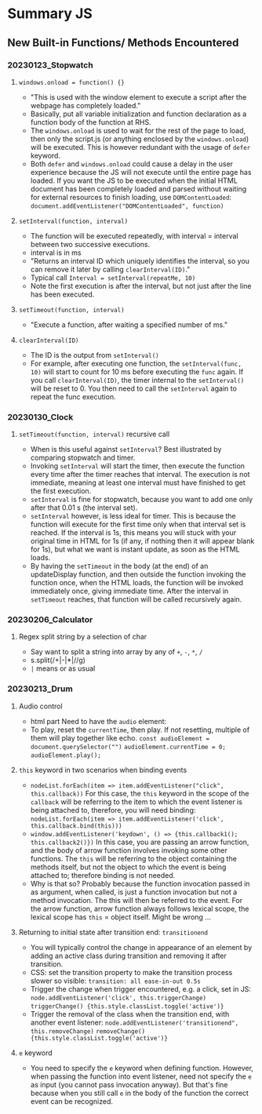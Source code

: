 # Summary JS

## New Built-in Functions/ Methods Encountered

### 20230123_Stopwatch

1.  `windows.onload = function() {}`

    - "This is used with the window element to execute a script after the webpage has
      completely loaded."
    - Basically, put all variable initialization and function declaration as a
      function body of the function at RHS.
    - The `windows.onload` is used to wait for the rest of the page to load,
      then only the script.js (or anything enclosed by the `windows.onload`)
      will be executed. This is however redundant with the usage of `defer`
      keyword.
    - Both `defer` and `windows.onload` could cause a delay in the user
      experience because the JS will not execute until the entire page has
      loaded. If you want the JS to be executed when the initial HTML document
      has been completely loaded and parsed without waiting for external
      resources to finish loading, use `DOMContentLoaded`:
      `document.addEventListener("DOMContentLoaded", function)`

2.  `setInterval(function, interval)`

    - The function will be executed repeatedly, with interval = interval between
      two successive executions.
    - interval is in ms
    - "Returns an interval ID which uniquely identifies the interval, so you can
      remove it later by calling `clearInterval(ID)`."
    - Typical call `Interval = setInterval(repeatMe, 10)`
    - Note the first execution is after the interval, but not just after the
      line has been executed.

3.  `setTimeout(function, interval)`

    - "Execute a function, after waiting a specified number of ms."

4.  `clearInterval(ID)`

    - The ID is the output from `setInterval()`
    - For example, after executing one function, the `setInterval(func, 10)`
      will start to count for 10 ms before executing the `func` again. If you
      call `clearInterval(ID)`, the timer internal to the `setInterval()` will
      be reset to 0. You then need to call the `setInterval` again to repeat the
      func execution.

### 20230130_Clock

1. `setTimeout(function, interval)` recursive call

   - When is this useful against `setInterval`? Best illustrated by comparing
     stopwatch and timer.
   - Invoking `setInterval` will start the timer, then execute the function
     every time after the timer reaches that interval. The execution is not
     immediate, meaning at least one interval must have finished to get the
     first execution.
   - `setInterval` is fine for stopwatch, because you want to add one only
     after that 0.01 s (the interval set).
   - `setInterval` however, is less ideal for timer. This is because the
     function will execute for the first time only when that interval set is
     reached. If the interval is 1s, this means you will stuck with your
     original time in HTML for 1s (if any, if nothing then it will appear blank
     for 1s), but what we want is instant update, as soon as the HTML loads.
   - By having the `setTimeout` in the body (at the end) of an updateDisplay
     function, and then outside the function invoking the function once, when
     the HTML loads, the function will be invoked immediately once, giving
     immediate time. After the interval in `setTimeout` reaches, that function
     will be called recursively again.

### 20230206_Calculator

1. Regex split string by a selection of char

   - Say want to split a string into array by any of `+`, `-`, `*`, `/`
   - s.split(/\+|\-|\*|\//g)
   - `|` means or as usual

### 20230213_Drum

1. Audio control

   - html part
     Need to have the `audio` element:
     <audio src="" id="" data-key=""><audio>
     Normally just dump all the audio elements at the end of html before the
     `body` closing tag.
   - To play, reset the `currentTime`, then play. If not resetting, multiple
     of them will play together like echo.
     `const audioElement = document.querySelector("")`
     `audioElement.currentTime = 0;`
     `audioElement.play();`

2. `this` keyword in two scenarios when binding events

   - `nodeList.forEach(item => item.addEventListener("click", this.callback))`
     For this case, the `this` keyword in the scope of the `callback` will be
     referring to the item to which the event listener is being attached to,
     therefore, you will need binding:
     `nodeList.forEach(item => item.addEventListener('click', this.callback.bind(this)))`
   - `window.addEventListener('keydown', () => {this.callback1(); this.callback2()})`
     In this case, you are passing an arrow function, and the body of arrow
     function involves invoking some other functions. The `this` will be
     referring to the object containing the methods itself, but not the object
     to which the event is being attached to; therefore binding is not needed.
   - Why is that so? Probably because the function invocation passed in as
     argument, when called, is just a function invocation but not a method
     invocation. The this will then be referred to the event. For the arrow
     function, arrow function always follows lexical scope, the lexical scope
     has `this` = object itself. Might be wrong ...

3. Returning to initial state after transition end: `transitionend`

   - You will typically control the change in appearance of an element by adding
     an active class during transition and removing it after transition.
   - CSS: set the transition property to make the transition process slower so
     visible: `transition: all ease-in-out 0.5s`
   - Trigger the change when trigger encountered, e.g. a click, set in JS:
     `node.addEventListener('click', this.triggerChange)`
     `triggerChange() {this.style.classList.toggle('active')}`
   - Trigger the removal of the class when the transition end, with another
     event listener:
     `node.addEventListener('transitionend", this.removeChange)`
     `removeChange() {this.style.classList.toggle('active')}`

4. `e` keyword
   - You need to specify the `e` keyword when defining function. However, when
     passing the function into event listener, need not specify the `e` as
     input (you cannot pass invocation anyway). But that's fine because when
     you still call `e` in the body of the function the correct event can be
     recognized.
